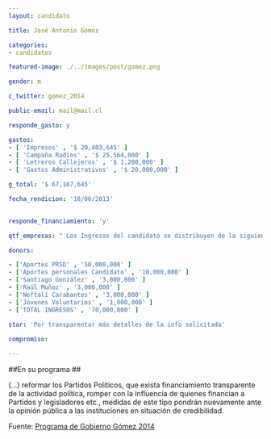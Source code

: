```yaml
---
layout: candidato

title: José Antonio Gómez

categories: 
- candidatos

featured-image: ./../images/post/gomez.png

gender: m

c_twitter: gomez_2014

public-email: mail@mail.cl

responde_gasto: y

gastos:
- [ 'Impresos' , '$ 20,403,645' ]
- [ 'Campaña Radios' , '$ 25,564,000' ]
- [ 'Letreros Callejeros' , '$ 1,200,000' ]
- [ 'Gastos Administrativos' , '$ 20,000,000' ]

g_total: '$ 67,167,645'

fecha_rendicion: '18/06/2013'

 
responde_financiamiento: 'y'

qtf_empresas: " Los Ingresos del candidato se distribuyen de la siguiente forma:"

donors:

- ['Aportes PRSD' , '50,000,000' ]
- ['Aportes personales Candidato' , '10,000,000' ]
- ['Santiago González' , '3,000,000' ]
- ['Raúl Muñoz' , '3,000,000' ]
- ['Neftalí Carabantes' , '3,000,000' ]
- ['Jóvenes Voluntarios' , '1,000,000' ]
- ['TOTAL INGRESOS' , '70,000,000' ]
 
star: 'Por transparentar más detalles de la info solicitada'

compromiso:

---
```


##En su programa ##

(...) reformar los Partidos Políticos, que exista financiamiento transparente de la actividad política, romper con la influencia de quienes financian a Partidos y legisladores etc., medidas de este tipo pondrán nuevamente ante la opinión pública a las instituciones en situación de credibilidad.

Fuente: <a href="http://www.gomez2014.cl/programa/" target='_blank'>Programa de Gobierno Gómez 2014</a><!-- [Programa de Gobierno Gómez 2014][prog] --> 



[prog]:http://www.gomez2014.cl/programa/
